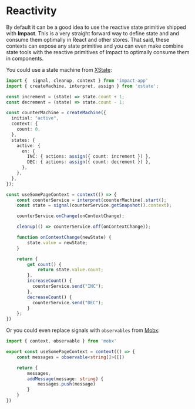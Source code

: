 # Reactivity

By default it can be a good idea to use the reactive state primitive shipped with **Impact**. This is a very straight forward way to define state and and consume them optimally in React and other stores. That said, these contexts can expose any state primitive and you can even make combine state tools with the reactive primitives of Impact to optimally consume them in components.

You could use a state machine from [XState](https://xstate.js.org/):

```ts
import {  signal, cleanup, context } from 'impact-app'
import { createMachine, interpret, assign } from 'xstate';

const increment = (state) => state.count + 1;
const decrement = (state) => state.count - 1;

const counterMachine = createMachine({
  initial: "active",
  context: {
    count: 0,
  },
  states: {
    active: {
      on: {
        INC: { actions: assign({ count: increment }) },
        DEC: { actions: assign({ count: decrement }) },
      },
    },
  },
});

const useSomePageContext = context(() => {
    const counterService = interpret(counterMachine).start();
    const state = signal(counterService.getSnapshot().context);

    counterService.onChange(onContextChange);

    cleanup(() => counterService.off(onContextChange));

    function onContextChange(newState) {
        state.value = newState;
    }

    return {
        get count() {
            return state.value.count;
        },
        increaseCount() {
          counterService.send("INC");
        },
        decreaseCount() {
          counterService.send("DEC");
        }
    };
})
```

Or you could even replace signals with `observables` from [Mobx](https://mobx.js.org/README.html):

```ts
import { context, observable } from 'mobx'

export const useSomePageContext = context(() => {
    const messages = observable<string[]>([])

    return {
        messages,
        addMessage(message: string) {
            messages.push(message)
        }
    }
})
```